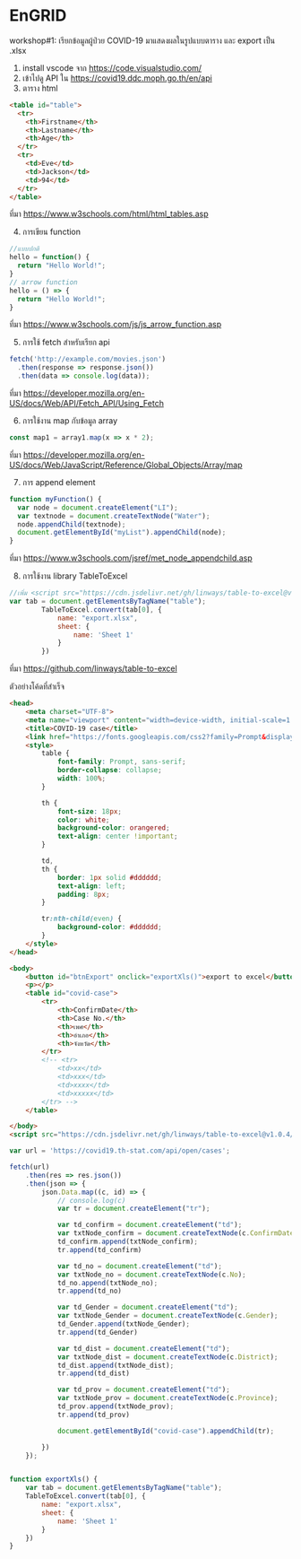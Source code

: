# EnGRID
workshop#1: เรียกข้อมูลผู้ป่วย COVID-19 มาแสดงผลในรูปแบบตาราง และ export เป็น .xlsx 
1. install vscode จาก https://code.visualstudio.com/
2. เข้าไปดู API ใน https://covid19.ddc.moph.go.th/en/api
3. ตาราง html
```html
<table id="table">
  <tr>
    <th>Firstname</th>
    <th>Lastname</th>
    <th>Age</th>
  </tr>
  <tr>
    <td>Eve</td>
    <td>Jackson</td>
    <td>94</td>
  </tr>
</table>
```
ที่มา https://www.w3schools.com/html/html_tables.asp

4. การเขียน function
```js
//แบบปกติ
hello = function() {
  return "Hello World!";
}
// arrow function
hello = () => {
  return "Hello World!";
}
```
ที่มา https://www.w3schools.com/js/js_arrow_function.asp

5. การใช้ fetch สำหรับเรียก api 
```js
fetch('http://example.com/movies.json')
  .then(response => response.json())
  .then(data => console.log(data));
```
ที่มา https://developer.mozilla.org/en-US/docs/Web/API/Fetch_API/Using_Fetch

6. การใช้งาน map กับข้อมูล array
```js
const map1 = array1.map(x => x * 2);
```
ที่มา https://developer.mozilla.org/en-US/docs/Web/JavaScript/Reference/Global_Objects/Array/map

7. การ append element
```js
function myFunction() {
  var node = document.createElement("LI");
  var textnode = document.createTextNode("Water");
  node.appendChild(textnode);
  document.getElementById("myList").appendChild(node);
}
```
ที่มา https://www.w3schools.com/jsref/met_node_appendchild.asp

8. การใช้งาน library TableToExcel
```js
//เพิ่ม <script src="https://cdn.jsdelivr.net/gh/linways/table-to-excel@v1.0.4/dist/tableToExcel.js"></script>
var tab = document.getElementsByTagName("table");
        TableToExcel.convert(tab[0], {
            name: "export.xlsx",
            sheet: {
                name: 'Sheet 1'
            }
        })
```
ที่มา https://github.com/linways/table-to-excel

ตัวอย่างโค้ดที่สำเร็จ
```html
<head>
    <meta charset="UTF-8">
    <meta name="viewport" content="width=device-width, initial-scale=1.0">
    <title>COVID-19 case</title>
    <link href="https://fonts.googleapis.com/css2?family=Prompt&display=swap" rel="stylesheet">
    <style>
        table {
            font-family: Prompt, sans-serif;
            border-collapse: collapse;
            width: 100%;
        }

        th {
            font-size: 18px;
            color: white;
            background-color: orangered;
            text-align: center !important;
        }

        td,
        th {
            border: 1px solid #dddddd;
            text-align: left;
            padding: 8px;
        }

        tr:nth-child(even) {
            background-color: #dddddd;
        }
    </style>
</head>

<body>
    <button id="btnExport" onclick="exportXls()">export to excel</button>
    <p></p>
    <table id="covid-case">
        <tr>
            <th>ConfirmDate</th>
            <th>Case No.</th>
            <th>เพศ</th>
            <th>อำเภอ</th>
            <th>จังหวัด</th>
        </tr>
        <!-- <tr>
            <td>xx</td>
            <td>xxx</td>
            <td>xxxx</td>
            <td>xxxxx</td>
        </tr> -->
    </table>

</body>
<script src="https://cdn.jsdelivr.net/gh/linways/table-to-excel@v1.0.4/dist/tableToExcel.js"></script>
```
```js
var url = 'https://covid19.th-stat.com/api/open/cases';

fetch(url)
    .then(res => res.json())
    .then(json => {
        json.Data.map((c, id) => {
            // console.log(c)
            var tr = document.createElement("tr");

            var td_confirm = document.createElement("td");
            var txtNode_confirm = document.createTextNode(c.ConfirmDate);
            td_confirm.append(txtNode_confirm);
            tr.append(td_confirm)

            var td_no = document.createElement("td");
            var txtNode_no = document.createTextNode(c.No);
            td_no.append(txtNode_no);
            tr.append(td_no)

            var td_Gender = document.createElement("td");
            var txtNode_Gender = document.createTextNode(c.Gender);
            td_Gender.append(txtNode_Gender);
            tr.append(td_Gender)

            var td_dist = document.createElement("td");
            var txtNode_dist = document.createTextNode(c.District);
            td_dist.append(txtNode_dist);
            tr.append(td_dist)

            var td_prov = document.createElement("td");
            var txtNode_prov = document.createTextNode(c.Province);
            td_prov.append(txtNode_prov);
            tr.append(td_prov)

            document.getElementById("covid-case").appendChild(tr);

        })
    });


function exportXls() {
    var tab = document.getElementsByTagName("table");
    TableToExcel.convert(tab[0], {
        name: "export.xlsx",
        sheet: {
            name: 'Sheet 1'
        }
    })
}
```
